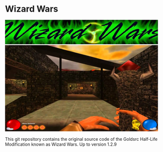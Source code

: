 # Wizard Wars

![Image](https://github.com/2cwldys/wizard-wars/blob/master/git-images/ww_header.jpg)
![Image](https://github.com/2cwldys/wizard-wars/blob/master/git-images/wizardwars.jpg)

This git repository contains the original source code of the Goldsrc Half-Life Modification known as Wizard Wars.
Up to version 1.2.9
